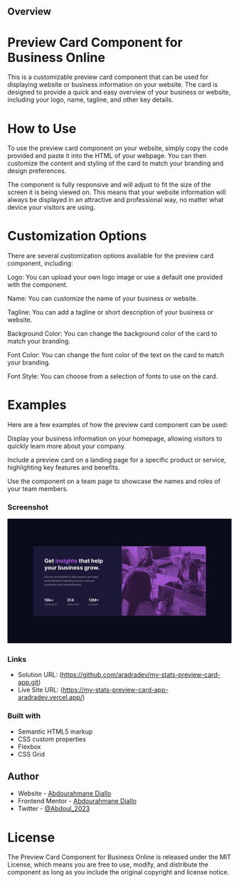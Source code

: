 ## Overview

#  Preview Card Component for Business Online
This is a customizable preview card component that can be used for displaying website or business information on your website. The card is designed to provide a quick and easy overview of your business or website, including your logo, name, tagline, and other key details.

# How to Use
To use the preview card component on your website, simply copy the code provided and paste it into the HTML of your webpage. You can then customize the content and styling of the card to match your branding and design preferences.

The component is fully responsive and will adjust to fit the size of the screen it is being viewed on. This means that your website information will always be displayed in an attractive and professional way, no matter what device your visitors are using.

# Customization Options
There are several customization options available for the preview card component, including:

Logo: You can upload your own logo image or use a default one provided with the component.

Name: You can customize the name of your business or website.

Tagline: You can add a tagline or short description of your business or website.

Background Color: You can change the background color of the card to match your branding.

Font Color: You can change the font color of the text on the card to match your branding.

Font Style: You can choose from a selection of fonts to use on the card.

# Examples
Here are a few examples of how the preview card component can be used:

Display your business information on your homepage, allowing visitors to quickly learn more about your company.

Include a preview card on a landing page for a specific product or service, highlighting key features and benefits.

Use the component on a team page to showcase the names and roles of your team members.



### Screenshot

![](design/desktop-design.jpg)



### Links

- Solution URL: (https://github.com/aradradev/my-stats-preview-card-app.git)
- Live Site URL: (https://my-stats-preview-card-app-aradradev.vercel.app/)


### Built with

- Semantic HTML5 markup
- CSS custom properties
- Flexbox
- CSS Grid

## Author

- Website - [Abdourahmane Diallo](https://www.linkedin.com/in/abdoul-ramane-diallo-15b2a2262/)
- Frontend Mentor - [Abdourahmane Diallo](https://www.frontendmentor.io/profile/aradradev)
- Twitter - [@Abdoul_2023](https://twitter.com/Abdoul_2023)

# License
The Preview Card Component for Business Online is released under the MIT License, which means you are free to use, modify, and distribute the component as long as you include the original copyright and license notice.
